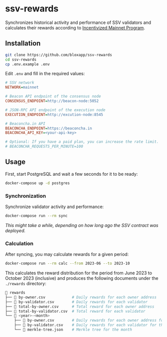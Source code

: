 # ssv-rewards

Synchronizes historical activity and performance of SSV validators and calculates their rewards according to [Incentivized Mainnet Program](https://docs.google.com/document/d/1pcr8QVcq9eZfiOJGrm5OsE9JAqdQy1F8Svv1xgecjNY/edit).

## Installation

```bash
git clone https://github.com/bloxapp/ssv-rewards
cd ssv-rewards
cp .env.example .env
```

Edit `.env` and fill in the required values:

```ini
# SSV network
NETWORK=mainnet

# Beacon API endpoint of the consensus node
CONSENSUS_ENDPOINT=http://beacon-node:5052

# JSON-RPC API endpoint of the execution node
EXECUTION_ENDPOINT=http://excution-node:8545

# Beaconcha.in API
BEACONCHA_ENDPOINT=https://beaconcha.in
BEACONCHA_API_KEY=<your-api-key>

# Optional: If you have a paid plan, you can increase the rate limit.
# BEACONCHA_REQUESTS_PER_MINUTE=100
```

## Usage

First, start PostgreSQL and wait a few seconds for it to be ready:

```bash
docker-compose up -d postgres
```

### Synchronization

Synchronize validator activity and performance:

```bash
docker-compose run --rm sync
```

_This might take a while, depending on how long ago the SSV contract was deployed._

### Calculation

After syncing, you may calculate rewards for a given period:

```bash
docker-compose run --rm calc --from 2023-06 --to 2023-10
```

This calculates the reward distribution for the period from June 2023 to October 2023 (inclusive) and produces the following documents under the `./rewards` directory:

```bash
📂 rewards
├── 📄 by-owner.csv            # Daily rewards for each owner address
├── 📄 by-validator.csv        # Daily rewards for each validator
├── 📄 total-by-owner.csv      # Total reward for each owner address
├── 📄 total-by-validator.csv  # Total reward for each validator
└── 📂 <year>-<month>
    ├── 📄 by-owner.csv        # Daily rewards for each owner address for the month
    ├── 📄 by-validator.csv    # Daily rewards for each validator for the month
    └── 📄 merkle-tree.json    # Merkle tree for the month
```
